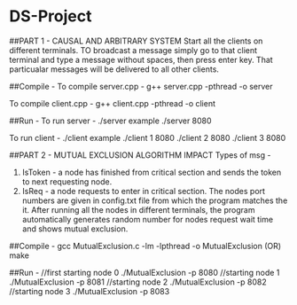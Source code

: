 # DS-Project

##PART 1 - CAUSAL AND ARBITRARY SYSTEM
Start all the clients on different terminals. TO broadcast a message simply go to that client terminal and type a message without spaces, then press enter key. That particualar messages will be delivered to all other clients.

##Compile -
To compile server.cpp -
g++ server.cpp -pthread -o server

To compile client.cpp -
g++ client.cpp -pthread -o client

##Run -
To run server -
./server <port> 
example
./server 8080

To run client -
./client <clientid> <port>
example
./client 1 8080
./client 2 8080
./client 3 8080

##PART 2 - MUTUAL EXCLUSION ALGORITHM IMPACT
Types of msg -
1.  IsToken - a node has finished from critical section and sends the token to next requesting node. 
2. IsReq - a node requests to enter in critical section.
The nodes port numbers are given in config.txt file from which the program matches the it. After running all the nodes in different terminals, the program automatically generates random number for nodes request wait time and shows mutual exclusion.

##Compile -
gcc MutualExclusion.c -lm -lpthread -o MutualExclusion
 (OR)
make

##Run -
//first starting node 0
./MutualExclusion -p 8080
//starting node 1
./MutualExclusion -p 8081
//starting node 2
./MutualExclusion -p 8082
//starting node 3
./MutualExclusion -p 8083
